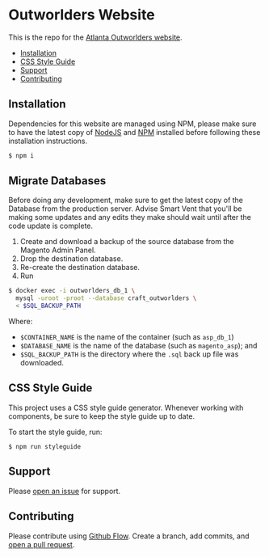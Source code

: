 Outworlders Website
================================================================================

This is the repo for the [Atlanta Outworlders website](http://outworlders.info).

<!-- toc -->

- [Installation](#installation)
- [CSS Style Guide](#css-style-guide)
- [Support](#support)
- [Contributing](#contributing)

<!-- tocstop -->

Installation
--------------------------------------------------------------------------------
Dependencies for this website are managed using NPM, please make sure to have
the latest copy of [NodeJS](http://nodejs.org) and [NPM](http://npmjs.com)
installed before following these installation instructions.

```sh
$ npm i
```


Migrate Databases
--------------------------------------------------------------------------------
Before doing any development, make sure to get the latest copy of the Database
from the production server. Advise Smart Vent that you'll be making some updates
and any edits they make should wait until after the code update is complete.

1. Create and download a backup of the source database from the Magento Admin
Panel.
2. Drop the destination database.
3. Re-create the destination database.
4. Run

  ```sh
  $ docker exec -i outworlders_db_1 \
    mysql -uroot -proot --database craft_outworlders \
    < $SQL_BACKUP_PATH
  ```

  Where:

  - `$CONTAINER_NAME` is the name of the container (such as `asp_db_1`)
  - `$DATABASE_NAME` is the name of the database (such as `magento_asp`); and
  - `$SQL_BACKUP_PATH` is the directory where the `.sql` back up file was
    downloaded.

CSS Style Guide
--------------------------------------------------------------------------------
This project uses a CSS style guide generator. Whenever working with components,
be sure to keep the style guide up to date.

To start the style guide, run:

```
$ npm run styleguide
```


Support
--------------------------------------------------------------------------------
Please [open an issue][support-request] for support.


Contributing
--------------------------------------------------------------------------------
Please contribute using [Github Flow](https://guides.github.com/introduction/flow/).
Create a branch, add commits, and [open a pull request][pull-request].





[pull-request]:https://github.com/CRHain88/outworlders/compare/
[support-request]:https://github.com/CRHain88/outworlders/issues/new
